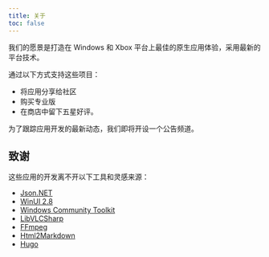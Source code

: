 ```yaml
---
title: 关于
toc: false
---
```


我们的愿景是打造在 Windows 和 Xbox 平台上最佳的原生应用体验，采用最新的平台技术。

通过以下方式支持这些项目：
- 将应用分享给社区
- 购买专业版
- 在商店中留下五星好评。

为了跟踪应用开发的最新动态，我们即将开设一个公告频道。

## 致谢
这些应用的开发离不开以下工具和灵感来源：

- [Json.NET](https://www.newtonsoft.com/json)
- [WinUI 2.8](https://learn.microsoft.com/en-us/windows/apps/winui/winui2/)
- [Windows Community Toolkit](https://aka.ms/wct)
- [LibVLCSharp](https://code.videolan.org/videolan/LibVLCSharp)
- [FFmpeg](https://ffmpeg.org/)
- [Html2Markdown](https://github.com/mysticmind/reversemarkdown-net)
- [Hugo](https://gohugo.io/)